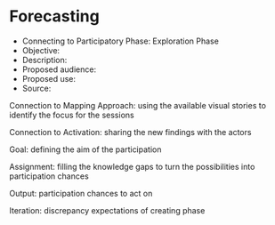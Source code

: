 # Forecasting  


- Connecting to Participatory Phase: Exploration Phase 
- Objective: 
- Description: 
- Proposed audience: 
- Proposed use: 
- Source:


Connection to Mapping Approach: using the available visual stories to identify the focus for the sessions

Connection to Activation: sharing the new findings with the actors


Goal: defining the aim of the participation

Assignment: filling the knowledge gaps to turn the possibilities into participation chances


Output: participation chances to act on

Iteration: discrepancy expectations of creating phase